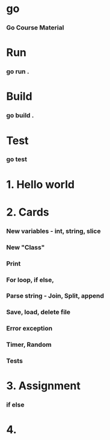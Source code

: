 # go
### Go Course Material

# Run
### go run .

# Build
### go build .

# Test
### go test

# 1. Hello world

# 2. Cards
### New variables - int, string, slice
### New "Class"
### Print
### For loop, if else, 
### Parse string - Join, Split, append
### Save, load, delete file
### Error exception
### Timer, Random
### Tests

# 3. Assignment
### if else

# 4. 